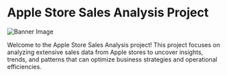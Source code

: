 # Apple Store Sales Analysis Project
![Banner Image](insert_banner_image_link_here)

 Welcome to the Apple Store Sales Analysis project! This project focuses on analyzing extensive
 sales data from Apple stores to uncover insights, trends, and patterns that can optimize
 business strategies and operational efficiencies.
